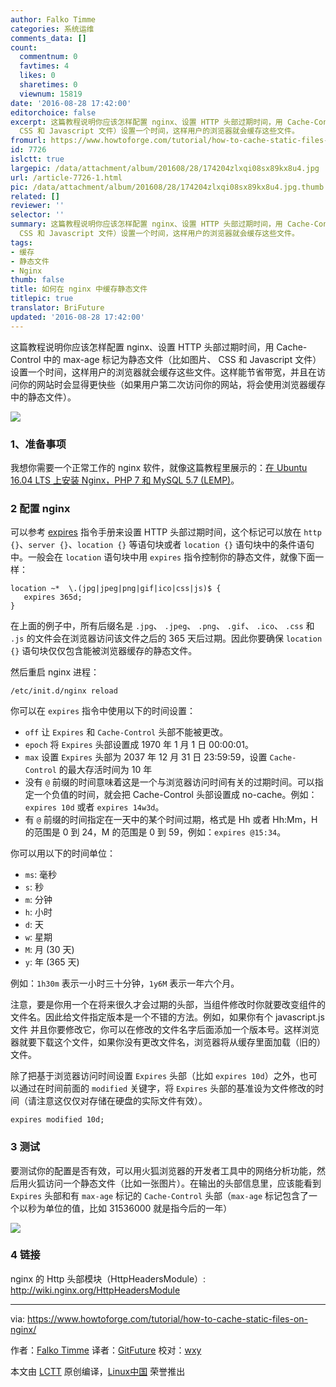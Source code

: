```yaml
---
author: Falko Timme
categories: 系统运维
comments_data: []
count:
  commentnum: 0
  favtimes: 4
  likes: 0
  sharetimes: 0
  viewnum: 15819
date: '2016-08-28 17:42:00'
editorchoice: false
excerpt: 这篇教程说明你应该怎样配置 nginx、设置 HTTP 头部过期时间，用 Cache-Control 中的 max-age 标记为静态文件（比如图片、
  CSS 和 Javascript 文件）设置一个时间，这样用户的浏览器就会缓存这些文件。
fromurl: https://www.howtoforge.com/tutorial/how-to-cache-static-files-on-nginx/
id: 7726
islctt: true
largepic: /data/attachment/album/201608/28/174204zlxqi08sx89kx8u4.jpg
url: /article-7726-1.html
pic: /data/attachment/album/201608/28/174204zlxqi08sx89kx8u4.jpg.thumb.jpg
related: []
reviewer: ''
selector: ''
summary: 这篇教程说明你应该怎样配置 nginx、设置 HTTP 头部过期时间，用 Cache-Control 中的 max-age 标记为静态文件（比如图片、
  CSS 和 Javascript 文件）设置一个时间，这样用户的浏览器就会缓存这些文件。
tags:
- 缓存
- 静态文件
- Nginx
thumb: false
title: 如何在 nginx 中缓存静态文件
titlepic: true
translator: BriFuture
updated: '2016-08-28 17:42:00'
---
```


这篇教程说明你应该怎样配置 nginx、设置 HTTP 头部过期时间，用 Cache-Control 中的 max-age 标记为静态文件（比如图片、 CSS 和 Javascript 文件）设置一个时间，这样用户的浏览器就会缓存这些文件。这样能节省带宽，并且在访问你的网站时会显得更快些（如果用户第二次访问你的网站，将会使用浏览器缓存中的静态文件）。


![](/data/attachment/album/201608/28/174204zlxqi08sx89kx8u4.jpg)


### 1、准备事项


我想你需要一个正常工作的 nginx 软件，就像这篇教程里展示的：[在 Ubuntu 16.04 LTS 上安装 Nginx，PHP 7 和 MySQL 5.7 (LEMP)](/article-7551-1.html)。


### 2 配置 nginx


可以参考 [expires](http://nginx.org/en/docs/http/ngx_http_headers_module.html#expires) 指令手册来设置 HTTP 头部过期时间，这个标记可以放在 `http {}`、`server {}`、`location {}` 等语句块或者 `location {}` 语句块中的条件语句中。一般会在 `location` 语句块中用 `expires` 指令控制你的静态文件，就像下面一样：



```
location ~*  \.(jpg|jpeg|png|gif|ico|css|js)$ {
   expires 365d;
}

```

在上面的例子中，所有后缀名是 `.jpg`、 `.jpeg`、 `.png`、 `.gif`、 `.ico`、 `.css` 和 `.js` 的文件会在浏览器访问该文件之后的 365 天后过期。因此你要确保 `location {}` 语句块仅仅包含能被浏览器缓存的静态文件。


然后重启 nginx 进程：



```
/etc/init.d/nginx reload

```

你可以在 `expires` 指令中使用以下的时间设置：


* `off` 让 `Expires` 和 `Cache-Control` 头部不能被更改。
* `epoch` 将 `Expires` 头部设置成 1970 年 1 月 1 日 00:00:01。
* `max` 设置 `Expires` 头部为 2037 年 12 月 31 日 23:59:59，设置 `Cache-Control` 的最大存活时间为 10 年
* 没有 `@` 前缀的时间意味着这是一个与浏览器访问时间有关的过期时间。可以指定一个负值的时间，就会把 Cache-Control 头部设置成 no-cache。例如：`expires 10d` 或者 `expires 14w3d`。
* 有 `@` 前缀的时间指定在一天中的某个时间过期，格式是 Hh 或者 Hh:Mm，H 的范围是 0 到 24，M 的范围是 0 到 59，例如：`expires @15:34`。


你可以用以下的时间单位：


* `ms`: 毫秒
* `s`: 秒
* `m`: 分钟
* `h`: 小时
* `d`: 天
* `w`: 星期
* `M`: 月 (30 天)
* `y`: 年 (365 天)


例如：`1h30m` 表示一小时三十分钟，`1y6M` 表示一年六个月。


注意，要是你用一个在将来很久才会过期的头部，当组件修改时你就要改变组件的文件名。因此给文件指定版本是一个不错的方法。例如，如果你有个 javascript.js 文件 并且你要修改它，你可以在修改的文件名字后面添加一个版本号。这样浏览器就要下载这个文件，如果你没有更改文件名，浏览器将从缓存里面加载（旧的）文件。


除了把基于浏览器访问时间设置 `Expires` 头部（比如 `expires 10d`）之外，也可以通过在时间前面的 `modified` 关键字，将 `Expires` 头部的基准设为文件修改的时间（请注意这仅仅对存储在硬盘的实际文件有效）。



```
expires modified 10d;

```

### 3 测试


要测试你的配置是否有效，可以用火狐浏览器的开发者工具中的网络分析功能，然后用火狐访问一个静态文件（比如一张图片）。在输出的头部信息里，应该能看到 `Expires` 头部和有 `max-age` 标记的 `Cache-Control` 头部（`max-age` 标记包含了一个以秒为单位的值，比如 31536000 就是指今后的一年）


![](/data/attachment/album/201608/28/174206v57w1bhdzc11hdud.png)


### 4 链接


nginx 的 Http 头部模块（HttpHeadersModule）: <http://wiki.nginx.org/HttpHeadersModule>




---


via: <https://www.howtoforge.com/tutorial/how-to-cache-static-files-on-nginx/>


作者：[Falko Timme](https://www.howtoforge.com/tutorial/how-to-cache-static-files-on-nginx/) 译者：[GitFuture](https://github.com/GitFuture) 校对：[wxy](https://github.com/wxy)


本文由 [LCTT](https://github.com/LCTT/TranslateProject) 原创编译，[Linux中国](https://linux.cn/) 荣誉推出